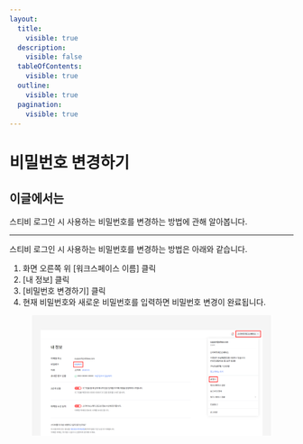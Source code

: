 ```yaml
---
layout:
  title:
    visible: true
  description:
    visible: false
  tableOfContents:
    visible: true
  outline:
    visible: true
  pagination:
    visible: true
---
```


# 비밀번호 변경하기

## 이글에서는

스티비 로그인 시 사용하는 비밀번호를 변경하는 방법에 관해 알아봅니다.

***

스티비 로그인 시 사용하는 비밀번호를 변경하는 방법은 아래와 같습니다.

1. 화면 오른쪽 위 \[워크스페이스 이름] 클릭
2. \[내 정보] 클릭
3. \[비밀번호 변경하기] 클릭
4. 현재 비밀번호와 새로운 비밀번호를 입력하면 비밀번호 변경이 완료됩니다.

<figure><img src="../../.gitbook/assets/비밀번호 변경하기 (1).png" alt=""><figcaption></figcaption></figure>
